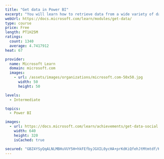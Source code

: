 ```yaml
---
title: "Get data in Power BI"
excerpt: "You will learn how to retrieve data from a wide variety of data sources, including Microsoft Excel, relational databases, and NoSQL data stores. You will also learn how to improve performance while retrieving data."
webUrl: https://docs.microsoft.com/learn/modules/get-data/
type: course
price: Free
length: PT1H25M
ratings:
  count: 1340
  average: 4.7417912
heat: 67

provider:
  name: Microsoft Learn
  domain: microsoft.com
  images:
    - url: /assets/images/organizations/microsoft.com-50x50.jpg
      width: 50
      height: 50

levels:
  - Intermediate

topics:
  - Power BI

images:
  - url: https://docs.microsoft.com/learn/achievements/get-data-social.png
    width: 640
    height: 320
    isCached: true

secured: "GBZ4YSyQqALNLMBHuVUY5H+hkFEfbyJGXIL0ycHA+prKdKiQfehJtMtmtdf/Kg9kZA3ecDDBJZgXGKLUYUZlF4A4f3l9cMUUoly0c//N1S9BX+17WLkLx9DY4oUHhV1GOe/KU5p42MfygGenkFfDjFM47yVtOam5Vwh9HL86Ji7uifmeVAWvSv+DySp6pxx0rRO7WyR+OuHeh59c0APNj+/3EJgZ25qcDHLXJUiHK1QcBSxLI/6+TzSFpWE4cfk8rxuxy1xjno5Qwve53RSOA/gtv8/t9qMX8r9UONVixlBttCgTcM+SbYA+fCzWkH/lBT7uBeP9BUvVTyU4njoGxxfBqnBkDt3TPY6CUxtNbxJb5CH5SGqm1T0nrV1jxDmFuTPkOUageYVBXnoBwk/2AXNSxuNRBpc7oPLUb7h5hCA=;j+Vu31gdspOX3+tEQQeb6g=="
---
```


